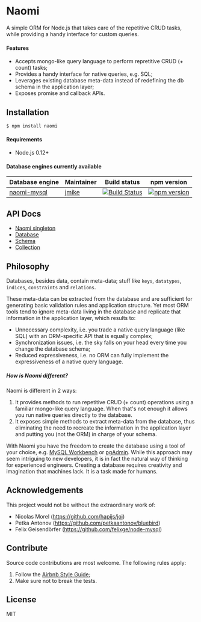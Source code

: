 # Naomi

A simple ORM for Node.js that takes care of the repetitive CRUD tasks, while providing a handy interface for custom queries.

#### Features

* Accepts mongo-like query language to perform repretitive CRUD (+ count) tasks;
* Provides a handy interface for native queries, e.g. SQL;
* Leverages existing database meta-data instead of redefining the db schema in the application layer;
* Exposes promise and callback APIs.

## Installation

```
$ npm install naomi
```

#### Requirements

* Node.js 0.12+

#### Database engines currently available

|Database engine|Maintainer|Build status|npm version|
|---|---|---|---|
| [naomi-mysql](https://github.com/jmike/naomi-mysql) | [jmike](https://github.com/jmike) | [![Build Status](https://travis-ci.org/jmike/naomi-mysql.svg?branch=master)](https://travis-ci.org/jmike/naomi-mysql) | [![npm version](https://badge.fury.io/js/naomi-mysql.svg)](https://badge.fury.io/js/naomi-mysql) |

## API Docs

* [Naomi singleton](naomi.md)
* [Database](database.md)
* [Schema](schema.md)
* [Collection](collection.md)

## Philosophy

Databases, besides data, contain meta-data; stuff like `keys`, `datatypes`, `indices`, `constraints` and `relations`.

These meta-data can be extracted from the database and are sufficient for generating basic validation rules and application structure. Yet most ORM tools tend to ignore meta-data living in the database and replicate that information in the application layer, which results to:

* Unnecessary complexity, i.e. you trade a native query language (like SQL) with an ORM-specific API that is equally complex;
* Synchronization issues, i.e. the sky falls on your head every time you change the database schema;
* Reduced expressiveness, i.e. no ORM can fully implement the expressiveness of a native query language.

##### How is Naomi different?

Naomi is different in 2 ways:

1. It provides methods to run repetitive CRUD (+ count) operations using a familiar mongo-like query language. When that's not enough it allows you run native queries directly to the database.
2. It exposes simple methods to extract meta-data from the database, thus eliminating the need to recreate the information in the application layer and putting you (not the ORM) in charge of your schema.

With Naomi you have the freedom to create the database using a tool of your choice, e.g. [MySQL Workbench](http://www.mysql.com/products/workbench/) or [pgAdmin](http://www.pgadmin.org/). While this approach may seem intriguing to new developers, it is in fact the natural way of thinking for experienced engineers. Creating a database requires creativity and imagination that machines lack. It is a task made for humans.

## Acknowledgements

This project would not be without the extraordinary work of:

* Nicolas Morel (https://github.com/hapijs/joi)
* Petka Antonov (https://github.com/petkaantonov/bluebird)
* Felix Geisendörfer (https://github.com/felixge/node-mysql)

## Contribute

Source code contributions are most welcome. The following rules apply:

1. Follow the [Airbnb Style Guide](https://github.com/airbnb/javascript);
2. Make sure not to break the tests.

## License

MIT
